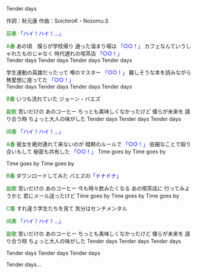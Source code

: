 Tender days

作詞：秋元康
作曲：SoichiroK・Nozomu.S

<font color=green>前奏</font>
<font color=blue>「ハイ！ハイ！…」</font> 

<font color=green>A番</font>
あの頃　僕らが学校帰り
通った溜まり場は <font color=blue>「○○！」</font> 
カフェなんていうしゃれたものじゃなく 
時代遅れの喫茶店 <font color=blue>「○○！」</font>  
Tender days
Tender days
Tender days
Tender days

学生運動の英雄だったって
噂のマスター <font color=blue>「○○！」</font> 
難しそうな本を読みながら
無愛想に座ってた <font color=blue>「○○！」</font>  
Tender days
Tender days
Tender days
Tender days

<font color=green>B番</font>
いつも流れていた
ジョーン・バエズ

<font color=green>副歌</font>
苦いだけの
あのコーヒー
ちっとも美味しくなかったけど
僕らが未来を
語り合う時
ちょっと大人の味がした
Tender days
Tender days
Tender days

<font color=green>间奏</font>
<font color=blue>「ハイ！ハイ！…」</font> 

<font color=green>A番</font>
彼女を絶対連れて来ないのが
暗黙のルールで <font color=blue>「○○！」</font> 
些細なことで殴り合いもして 
秘密も共有した <font color=blue>「○○！」</font> 
Time goes by
Time goes by

Time goes by
Time goes by

<font color=green>B番</font>
ダウンロードしてみた
バエズの<font color=blue>「ドナドナ」</font>

<font color=green>副歌</font>
苦いだけの
あのコーヒー
今も時々飲みたくなる
あの喫茶店に
行ってみようかと
君にメール送ったけど
Time goes by
Time goes by
Time goes by

<font color=green>C番</font>
すれ違う学生たちを見て
気分はセンチメンタル

<font color=green>间奏</font>
<font color=blue>「ハイ！ハイ！…」</font> 

<font color=green>副歌</font>
苦いだけの
あのコーヒー
ちっとも美味しくなかったけど
僕らが未来を
語り合う時
ちょっと大人の味がした
Tender days
Tender days
Tender days

Tender days
Tender days
Tender days

Tender days…
